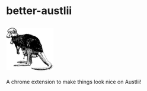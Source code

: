 # better-austlii


##  <img src="https://github.com/ezgranet/better-austlii/blob/main/kangaroo-court.png" width="128"> 


A chrome extension to make things look nice on Austlii! 
